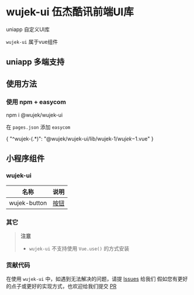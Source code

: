 # wujek-ui 伍杰酷讯前端UI库

  uniapp 自定义UI库

  `wujek-ui` 属于vue组件

## uniapp 多端支持



## 使用方法
### 使用 npm + easycom


npm i @wujek/wujek-ui

在 `pages.json` 添加 `easycom`

{
  "^wujek-(.*)": "@wujek/wujek-ui/lib/wujek-$1/wujek-$1.vue"
}

## 小程序组件
### wujek-ui
|名称|说明|
|---|---|
|wujek-button|[按钮]()|


### 其它
> **注意**
> - `wujek-ui` 不支持使用 `Vue.use()` 的方式安装

### 贡献代码
在使用 `wujek-ui` 中，如遇到无法解决的问题，请提 [Issues](https://github.com/allinzhang/wujek-ui/issues) 给我们
假如您有更好的点子或更好的实现方式，也欢迎给我们提交 [PR](https://github.com/allinzhang/wujek-ui/pulls)